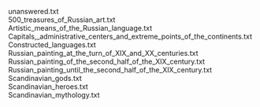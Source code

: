 unanswered.txt  
500_treasures_of_Russian_art.txt  
Artistic_means_of_the_Russian_language.txt  
Capitals,_administrative_centers_and_extreme_points_of_the_continents.txt  
Constructed_languages.txt  
Russian_painting_at_the_turn_of_XIX_and_XX_centuries.txt  
Russian_painting_of_the_second_half_of_the_XIX_century.txt  
Russian_painting_until_the_second_half_of_the_XIX_century.txt  
Scandinavian_gods.txt  
Scandinavian_heroes.txt  
Scandinavian_mythology.txt  